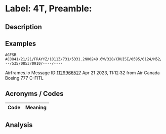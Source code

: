 # Label: 4T, Preamble: 

## Description

## Examples
```
AGFSR AC0841/21/21/FRAYYZ/1011Z/731/5331.2N00249.6W/320/CRUISE/0595/0124/M52/092055/0302/---/535/0853/0910/----/----
```
Airframes.io Message ID [1129966527](https://app.airframes.io/messages/1129966527) Apr 21 2023, 11:12:32 from Air Canada Boeing 777 C-FITL

## Acronyms / Codes
Code | Meaning
---- | -------


## Analysis
